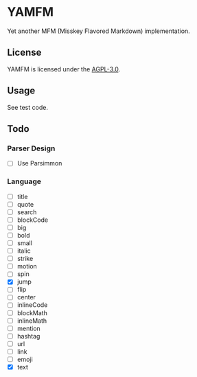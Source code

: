 # YAMFM
Yet another MFM (Misskey Flavored Markdown) implementation.

## License
YAMFM is licensed under the [AGPL-3.0](LICENSE).

## Usage
See test code.

## Todo
### Parser Design
* [ ] Use Parsimmon

### Language
* [ ] title
* [ ] quote
* [ ] search
* [ ] blockCode
* [ ] big
* [ ] bold
* [ ] small
* [ ] italic
* [ ] strike
* [ ] motion
* [ ] spin
* [x] jump
* [ ] flip
* [ ] center
* [ ] inlineCode
* [ ] blockMath
* [ ] inlineMath
* [ ] mention
* [ ] hashtag
* [ ] url
* [ ] link
* [ ] emoji
* [x] text
